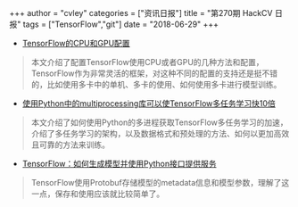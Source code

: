 +++
author = "cvley"
categories = ["资讯日报"]
title = "第270期 HackCV 日报"
tags = ["TensorFlow","git"]
date = "2018-06-29"
+++

- [TensorFlow的CPU和GPU配置](https://medium.com/@lisulimowicz/tensorflow-cpus-and-gpus-configuration-9c223436d4ef?from=hackcv&hmsr=hackcv.com&utm_medium=hackcv.com&utm_source=hackcv.com)

> 本文介绍了配置TensorFlow使用CPU或者GPU的几种方法和配置，TensorFlow作为非常灵活的框架，对这种不同的配置的支持还是挺不错的，比如使用多卡中的单机、多卡的使用、如何使用多卡进行模型训练。

- [使用Python中的multiprocessing库可以使TensorFlow多任务学习快10倍](https://hanxiao.github.io/2017/07/07/Get-10x-Speedup-in-Tensorflow-Multi-Task-Learning-using-Python-Multiprocessing/?from=hackcv&hmsr=hackcv.com&utm_medium=hackcv.com&utm_source=hackcv.com)

> 本文介绍了如何使用Python的多进程获取TensorFlow多任务学习的加速，介绍了多任务学习的架构，以及数据格式和预处理的方法、如何以更加高效且可靠的方法来训练。

- [TensorFlow：如何生成模型并使用Python接口提供服务](https://blog.metaflow.fr/tensorflow-how-to-freeze-a-model-and-serve-it-with-a-python-api-d4f3596b3adc?from=hackcv&hmsr=hackcv.com&utm_medium=hackcv.com&utm_source=hackcv.com)

> TensorFlow使用Protobuf存储模型的metadata信息和模型参数，理解了这一点，保存和使用应该就比较简单了。

